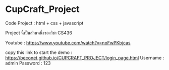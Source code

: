 # CupCraft_Project

Code Project : html + css + javascript

Project นี้เป็นส่วนหนี่งของวิชา CS436   

Youtube : https://www.youtube.com/watch?v=noFwPKbjcas

copy this link to start the demo : https://beconet.github.io/CUPCRAFT_PROJECT/login_page.html
Username : admin
Password : 123
